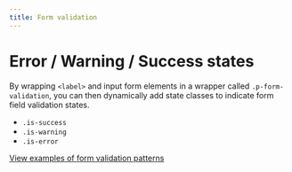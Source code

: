 ```yaml
---
title: Form validation
---
```


# Error / Warning / Success states

By wrapping ```<label>``` and input form elements in a wrapper called ```.p-form-validation```, you can then dynamically add state classes to indicate form field validation states.

- ```.is-success```
- ```.is-warning```
- ```.is-error``` 

<a href="https://vanilla-framework.github.io/vanilla-framework/examples/patterns/form-validation"
    class="js-example">
    View examples of form validation patterns
</a>
